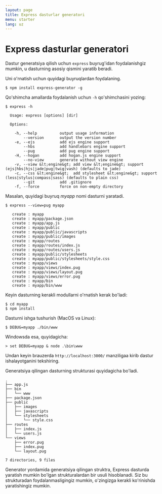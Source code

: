 ```yaml
---
layout: page
title: Express dasturlar generatori
menu: starter
lang: uz
---
```


# Express dasturlar generatori

Dastur generatsiya qilish uchun `express` buyrug'idan foydalanishgiz mumkin, u dasturning asosiy qismini yaratib beradi.

Uni o'rnatish uchun quyidagi buyruqlardan foydalaning.

```console
$ npm install express-generator -g
```

Qo'shimcha amallarda foydalanish uchun `-h` qo'shimchasini yozing:

```console
$ express -h

  Usage: express [options] [dir]

  Options:

    -h, --help          output usage information
        --version       output the version number
    -e, --ejs           add ejs engine support
        --hbs           add handlebars engine support
        --pug           add pug engine support
    -H, --hogan         add hogan.js engine support
        --no-view       generate without view engine
    -v, --view &lt;engine&gt; add view &lt;engine&gt; support (ejs|hbs|hjs|jade|pug|twig|vash) (defaults to jade)
    -c, --css &lt;engine&gt;  add stylesheet &lt;engine&gt; support (less|stylus|compass|sass) (defaults to plain css)
        --git           add .gitignore
    -f, --force         force on non-empty directory
```

Masalan, quyidagi buyruq _myapp_ nomi dasturni yaratadi.

```console
$ express --view=pug myapp

   create : myapp
   create : myapp/package.json
   create : myapp/app.js
   create : myapp/public
   create : myapp/public/javascripts
   create : myapp/public/images
   create : myapp/routes
   create : myapp/routes/index.js
   create : myapp/routes/users.js
   create : myapp/public/stylesheets
   create : myapp/public/stylesheets/style.css
   create : myapp/views
   create : myapp/views/index.pug
   create : myapp/views/layout.pug
   create : myapp/views/error.pug
   create : myapp/bin
   create : myapp/bin/www
```

Keyin dasturning kerakli modullarni o'rnatish kerak bo'ladi:

```console
$ cd myapp
$ npm install
```

Dasturni ishga tushurish (MacOS va Linux):

```console
$ DEBUG=myapp ./bin/www
```

Windowsda esa, quyidagicha:

```console
> set DEBUG=myapp & node .\bin\www
```

Undan keyin brauzerda `http://localhost:3000/` manziligaa kirib dastur ishalayotganini tekshiring.

Generatsiya qilingan dasturning strukturasi quyidagicha bo'ladi.

```console
.
├── app.js
├── bin
│   └── www
├── package.json
├── public
│   ├── images
│   ├── javascripts
│   └── stylesheets
│       └── style.css
├── routes
│   ├── index.js
│   └── users.js
└── views
    ├── error.pug
    ├── index.pug
    └── layout.pug

7 directories, 9 files
```

<div class="doc-box doc-info" markdown="1">
Generator yordamida generatsiya qilingan struktra, Express dasturda yaratish mumkin bo'lgan strukturalardan bir usuli hisoblanadi. Siz bu strukturadan foydalanmasligingiz mumkin, o'zingizga kerakli ko'rinishda yaratishingiz mumkin.
</div>
